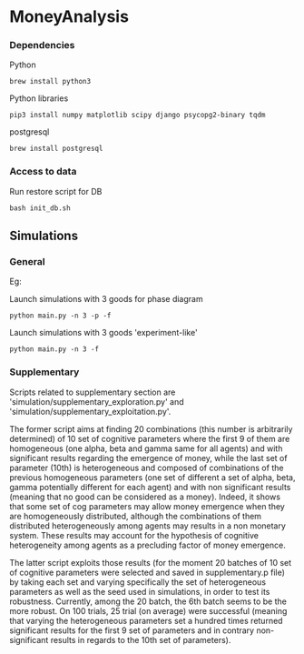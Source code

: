 # MoneyAnalysis


### Dependencies

Python

    brew install python3
    

Python libraries

    pip3 install numpy matplotlib scipy django psycopg2-binary tqdm
    
postgresql

    brew install postgresql


### Access to data

Run restore script for DB

    bash init_db.sh
    

## Simulations

### General

Eg: 

Launch simulations with 3 goods for phase diagram 
    
    python main.py -n 3 -p -f

Launch simulations with 3 goods 'experiment-like'

    python main.py -n 3 -f
  
### Supplementary

Scripts related to supplementary section are 'simulation/supplementary_exploration.py' and 
'simulation/supplementary_exploitation.py'.

The former script aims at finding 20 combinations (this number is arbitrarily determined) of 10 set of cognitive parameters where the first 9 of them are homogeneous
(one alpha, beta and gamma same for all agents) and with significant results regarding the emergence of money, while
the last set of parameter (10th) is heterogeneous and composed of combinations of the previous homogeneous parameters (one set of different 
a set of alpha, beta, gamma potentially different for each agent) and with
non significant results (meaning that no good can be considered as a money). 
Indeed, it shows that some set of cog parameters may allow money emergence when they are homogeneously distributed, although the combinations 
of them distributed heterogeneously among agents may results in a non monetary system. These results 
may account for the hypothesis of cognitive heterogeneity among agents as a precluding factor of money emergence.

The latter script exploits those results (for the moment 20 batches of 10 set of cognitive parameters were selected
 and saved in supplementary.p file) by taking each set and varying specifically the set of heterogeneous parameters as well as the seed 
 used in simulations, in order to test its robustness.
 Currently, among the 20 batch, the 6th batch seems to be the more robust. On 100 trials, 25 trial (on average) were successful 
 (meaning that varying the heterogeneous parameters set a hundred times returned significant results for the first 9 set of parameters
 and in contrary non-significant results in regards to the 10th set of parameters).

